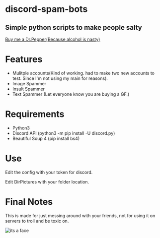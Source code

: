 # discord-spam-bots
## Simple python scripts to make people salty 

[Buy me a Dr.Pepper(Because alcohol is nasty)](https://www.paypal.me/Merubokkusu)
# Features 
- Mulitple accounts(Kind of working. had to make two new accounts to test. Since I'm not using my main for reasons).
- Image Spammer
- Insult Spammer
- Text Spammer (Let everyone know you are buying a GF.)

# Requirements 
- Python3
- Discord API (python3 -m pip install -U discord.py)
- Beautiful Soup 4 (pip install bs4)

# Use
Edit the config with your token for discord.

Edit DirPictures with your folder location.

# Final Notes
This is made for just messing around with your friends, not for using it on servers to troll and be toxic on.

![its a face](http://i.imgur.com/bTMYozm.png)
